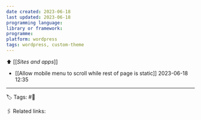 ```yaml
---
date created: 2023-06-18
last updated: 2023-06-18
programming language:
library or framework:
programme:
platform: wordpress
tags: wordpress, custom-theme
---
```

⬆ [[_Sites and apps_]]

- [[Allow mobile menu to scroll while rest of page is static]] 2023-06-18 12:35


---
🏷 Tags: #🌱

🖇 Related links:
